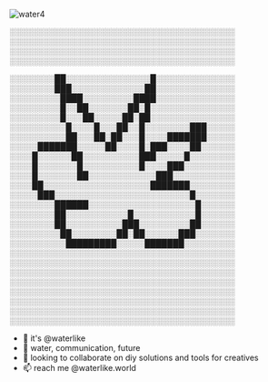 ![water4](https://github.com/user-attachments/assets/fcfa1edd-f792-4997-902c-b132a5f529d6)

░░░░░░░░░░░░░░░░░░░░░░░░░░░░░░░░░░░░░░░░
░░░░░░░░░░░░░░░░░░░░░░░░░░░░░░░░░░░░░░░░
░░░░░░░░░░░░░░░░░░░░░░░░░░░░░░░░░░░░░░░░
░░░░░░░░░░░░░░░░░░░░░░░░░░░░░░░░░░░░░░░░

░░░░░░░░██░░░░░░░░░░░░░░░█░░░░░░░░░░░░░░
░░░░░░░░███░░░░░░░░░░░░░██░░░░░░░░░░░░░░
░░░░░░░░░████░░░░░░░░░████░░░░░░░░░░░░░░
░░░░░░░░░█░░██░░░░░░░██░█░░░░░░░░░░░░░░░
░░░░░░░░░█░░░██░░░░░██░██░░░░░░░░░░░░░░░
░░░░░░░░░░█░░░░█░░░██░░█░░░░░░░░███░░░░░
░░░░░░░░░░██░░░██░██░░░█░░░░███████░░░░░
░░░░░███████░░░░░██░░░░█░███░░░░██░░░░░░
░░░░█░░░░░░██░░░░░░░░░░███░░░░░█░░░░░░░░
░░░░█░░░░░░░█░░░░░░░░░░█░░░░███░░░░░░░░░
░░░░█░░░░░░░██░░░░░░░░░░░░███░░░░░░░░░░░
░░░░██░░░░░░░░░░░░░░░░░░░███████░░░░░░░░
░░░░░███░░░░░░░░░░░░░░░░░░░░░░░░█░░░░░░░
░░░░░░░░██████░░░░░░░░░░░░░░░░░░░█░░░░░░
░░░░░░░░██░░░░░░░░░░░█░░░░░░░░░░░█░░░░░░
░░░░░░░░██░░░░░░░░░░███░░░░░░░░░██░░░░░░
░░░░░░░░░██░░░░░░░░██░██░░░░░░███░░░░░░░
░░░░░░░░░░█████████░░░░░███████░░░░░░░░░
░░░░░░░░░░░░░░░░░░░░░░░░░░░░░░░░░░░░░░░░
░░░░░░░░░░░░░░░░░░░░░░░░░░░░░░░░░░░░░░░░
░░░░░░░░░░░░░░░░░░░░░░░░░░░░░░░░░░░░░░░░
░░░░░░░░░░░░░░░░░░░░░░░░░░░░░░░░░░░░░░░░
░░░░░░░░░░░░░░░░░░░░░░░░░░░░░░░░░░░░░░░░
░░░░░░░░░░░░░░░░░░░░░░░░░░░░░░░░░░░░░░░░
░░░░░░░░░░░░░░░░░░░░░░░░░░░░░░░░░░░░░░░░
░░░░░░░░░░░░░░░░░░░░░░░░░░░░░░░░░░░░░░░░


- 👋 it's @waterlike
- 👀 water, communication, future
- 💞️ looking to collaborate on diy solutions and tools for creatives
- 📫 reach me @waterlike.world

<!---
watelike/watelike is a ✨ special ✨ repository because its `README.md` (this file) appears on your GitHub profile.
You can click the Preview link to take a look at your changes.
--->



